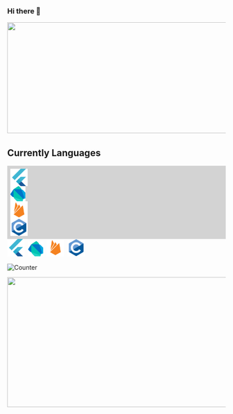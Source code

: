 ### Hi there 👋

<p align="center"><img src="https://media.giphy.com/media/EazEvxdXVu2sVfjEsH/giphy.gif" width="512" height="256"  /></p>

<h2>Currently Languages</h2>

<div class="container">
  <div 
  style="
  display:flex;
  flex-direction: column;
  flex-grow:1;
  background:lightgray;  
  min-width: 60%;
  justify-content:center;
  padding:0.5em;
  ">
    <img src="https://github.com/devicons/devicon/blob/master/icons/flutter/flutter-original.svg" title="Flutter"             alt="Flutter" width="40" height="40"/>
    <img src="https://github.com/devicons/devicon/blob/master/icons/dart/dart-original.svg" title="Dart"  alt="Dart"           width="35" height="35"/>
    <img src="https://github.com/devicons/devicon/blob/master/icons/firebase/firebase-plain.svg" title="Firebase"             alt="Firebase" width="40" height="40"/>
    <img src="https://github.com/devicons/devicon/blob/master/icons/c/c-original.svg" title="C" alt="C" width="40"             height="40"/>
  </div>
  <div>
    <img src="https://github.com/devicons/devicon/blob/master/icons/flutter/flutter-original.svg" title="Flutter"             alt="Flutter" width="40" height="40"/>&nbsp;
    <img src="https://github.com/devicons/devicon/blob/master/icons/dart/dart-original.svg" title="Dart"  alt="Dart"           width="35" height="35"/>&nbsp;
    <img src="https://github.com/devicons/devicon/blob/master/icons/firebase/firebase-plain.svg" title="Firebase"             alt="Firebase" width="40" height="40"/>&nbsp;
    <img src="https://github.com/devicons/devicon/blob/master/icons/c/c-original.svg" title="C" alt="C" width="40"             height="40"/>&nbsp;
  </div>
 </div>

![Counter](https://gpvc.arturio.dev/LuCXaDs)
<p align="center"><img src="https://media.giphy.com/media/dWesBcTLavkZuG35MI/giphy.gif" width="600" height="300"  /></p>
<!--
**LuCXaDs/lucxads** is a ✨ _special_ ✨ repository because its `README.md` (this file) appears on your GitHub profile.

Here are some ideas to get you started:

- 🔭 I’m currently working on ...
- 🌱 I’m currently learning ...
- 👯 I’m looking to collaborate on ...
- 🤔 I’m looking for help with ...
- 💬 Ask me about ...
- 📫 How to reach me: ...
- 😄 Pronouns: ...
- ⚡ Fun fact: ...
-->
